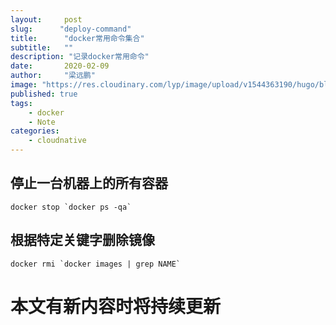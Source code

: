 ```yaml
---
layout:     post 
slug:      "deploy-command"
title:      "docker常用命令集合"
subtitle:   ""
description: "记录docker常用命令"
date:       2020-02-09
author:     "梁远鹏"
image: "https://res.cloudinary.com/lyp/image/upload/v1544363190/hugo/blog.github.io/19375a83fc004035fb1102a4551f2287.jpg"
published: true
tags:
    - docker
    - Note
categories: 
    - cloudnative
---
```


## 停止一台机器上的所有容器

``
docker stop `docker ps -qa`
``

## 根据特定关键字删除镜像
``
docker rmi `docker images | grep NAME`
``


# 本文有新内容时将持续更新
